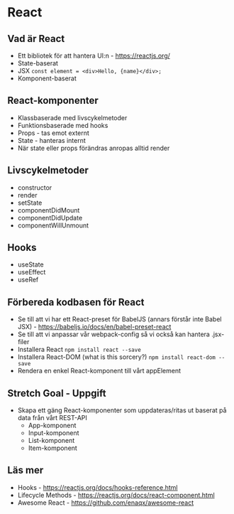 # React

## Vad är React

- Ett bibliotek för att hantera UI:n - https://reactjs.org/
- State-baserat
- JSX
  `const element = <div>Hello, {name}</div>;`
- Komponent-baserat

## React-komponenter

- Klassbaserade med livscykelmetoder
- Funktionsbaserade med hooks
- Props - tas emot externt
- State - hanteras internt
- När state eller props förändras anropas alltid render

## Livscykelmetoder
- constructor
- render
- setState
- componentDidMount
- componentDidUpdate
- componentWillUnmount

## Hooks
- useState
- useEffect
- useRef

## Förbereda kodbasen för React

- Se till att vi har ett React-preset för BabelJS (annars förstår inte Babel JSX) - https://babeljs.io/docs/en/babel-preset-react
- Se till att vi anpassar vår webpack-config så vi också kan hantera .jsx-filer
- Installera React `npm install react --save`
- Installera React-DOM (what is this sorcery?) `npm install react-dom --save`
- Rendera en enkel React-komponent till vårt appElement

## Stretch Goal - Uppgift

- Skapa ett gäng React-komponenter som uppdateras/ritas ut baserat på data från vårt REST-API
    - App-komponent
    - Input-komponent
    - List-komponent
    - Item-komponent
    
## Läs mer
- Hooks - https://reactjs.org/docs/hooks-reference.html
- Lifecycle Methods - https://reactjs.org/docs/react-component.html
- Awesome React - https://github.com/enaqx/awesome-react
